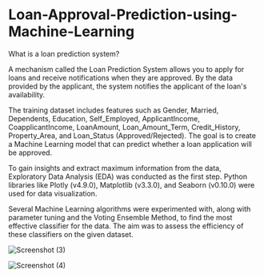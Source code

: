 # Loan-Approval-Prediction-using-Machine-Learning

 What is a loan prediction system?

 A mechanism called the Loan Prediction System allows you to apply for loans and receive notifications when they are approved. By the data provided by the applicant, the system notifies the applicant of the loan's availability.

 The training dataset includes features such as Gender, Married, Dependents, Education, Self_Employed, ApplicantIncome, CoapplicantIncome, LoanAmount, Loan_Amount_Term, Credit_History, Property_Area, and Loan_Status (Approved/Rejected). The goal is to create a Machine Learning model that can predict whether a loan application will be approved.

To gain insights and extract maximum information from the data, Exploratory Data Analysis (EDA) was conducted as the first step. Python libraries like Plotly (v4.9.0), Matplotlib (v3.3.0), and Seaborn (v0.10.0) were used for data visualization.

Several Machine Learning algorithms were experimented with, along with parameter tuning and the Voting Ensemble Method, to find the most effective classifier for the data. The aim was to assess the efficiency of these classifiers on the given dataset.


![Screenshot (3)](https://github.com/saifhussain881/Loan-Approval-Prediction-using-Machine-Learning/assets/114691472/a568c150-cb35-4fd8-b154-e58f277f697e)


![Screenshot (4)](https://github.com/saifhussain881/Loan-Approval-Prediction-using-Machine-Learning/assets/114691472/b7198867-88fb-4855-9502-c415091bd35b)
